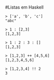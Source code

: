 #Listas em Haskell

```
> ['a', 'b', 'c']
"abc"

> 1 : [2,3]
[1,2,3]

> 1 : 2 : 3 : []
[1,2,3]

> [1,2,3] ++ [4,5,6]
[1,2,3,4,5,6]

> [1,2,3,4] !! 2
3
```
